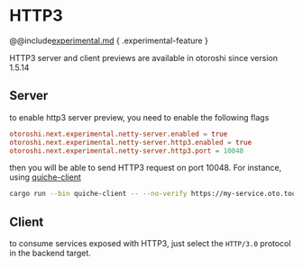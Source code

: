 # HTTP3

@@include[experimental.md](../../includes//experimental.md) { .experimental-feature }

HTTP3 server and client previews are available in otoroshi since version 1.5.14


## Server

to enable http3 server preview, you need to enable the following flags

```conf
otoroshi.next.experimental.netty-server.enabled = true
otoroshi.next.experimental.netty-server.http3.enabled = true
otoroshi.next.experimental.netty-server.http3.port = 10048
```

then you will be able to send HTTP3 request on port 10048. For instance, using [quiche-client](https://github.com/cloudflare/quiche)

```sh
cargo run --bin quiche-client -- --no-verify https://my-service.oto.tools:10048
```

## Client

to consume services exposed with HTTP3, just select the `HTTP/3.0` protocol in the backend target.
